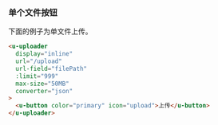 ### 单个文件按钮

下面的例子为单文件上传。

```html
<u-uploader
  display="inline"
  url="/upload"
  url-field="filePath"
  :limit="999"
  max-size="50MB"
  converter="json"
>
  <u-button color="primary" icon="upload">上传</u-button>
</u-uploader>
```
